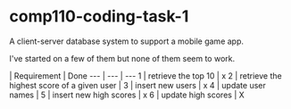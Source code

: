 # comp110-coding-task-1
A client-server database system to support a mobile game app.

I've started on a few of them but none of them seem to work.

 | Requirement | Done
--- | --- | ---
1 | retrieve the top 10 | x
2 | retrieve the highest score of a given user | 
3 | insert new users | x
4 | update user names |
5 | insert new high scores | x
6 | update high scores | X


